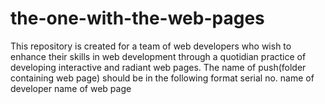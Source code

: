 # the-one-with-the-web-pages
This repository is created for a team of web developers who wish to enhance their skills in web development through a quotidian practice of developing interactive and radiant web pages.
The name of push(folder containing web page) should be in the following format
serial no. name of developer name of web page